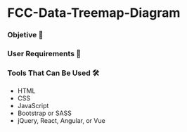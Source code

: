 # FCC-Data-Treemap-Diagram

### Objetive 🎯

### User Requirements 📜

### Tools That Can Be Used 🛠
- HTML
- CSS
- JavaScript
- Bootstrap or SASS
- jQuery, React, Angular, or Vue
